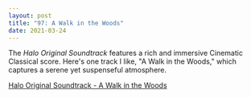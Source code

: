 ```yaml
---
layout: post
title: "97: A Walk in the Woods"
date: 2021-03-24
---
```


The *Halo Original Soundtrack* features a rich and immersive Cinematic Classical score. Here's one track I like, "A Walk in the Woods," which captures a serene yet suspenseful atmosphere.

[ Halo Original Soundtrack - A Walk in the Woods](https://youtu.be/P51ssp4GZRM)  
